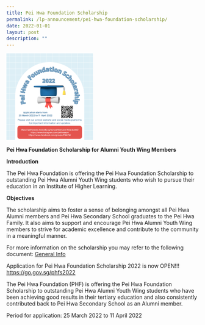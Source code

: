```yaml
---
title: Pei Hwa Foundation Scholarship
permalink: /lp-announcement/pei-hwa-foundation-scholarship/
date: 2022-01-01
layout: post
description: ""
---
```

<img style="width: 45%;" src="/images/Pei-Hwa-Foundation-Scholarship-1-300x300.png" />
<p><strong>Pei Hwa Foundation Scholarship for Alumni Youth Wing Members</strong></p>
<p><strong>Introduction</strong></p>
<p>The Pei Hwa Foundation is offering the Pei Hwa Foundation Scholarship to outstanding Pei Hwa Alumni Youth Wing students who wish to pursue their education in an Institute of Higher Learning.</p>
<p><strong>Objectives</strong></p>
<p>The scholarship aims to foster a sense of belonging amongst all Pei Hwa Alumni members and Pei Hwa Secondary School graduates to the Pei Hwa Family. It also aims to support and encourage Pei Hwa Alumni Youth Wing members to strive for academic excellence and contribute to the community in a meaningful manner.</p>
<p>For more information on the scholarship you may refer to the following document:&nbsp;<a href="/files/PHF_Scholarship_general-information_updated_22Mar2022.pdf">General Info</a></p>
<p>Application for Pei Hwa Foundation Scholarship 2022 is now OPEN!!!<br /><a href="https://go.gov.sg/phfs2022">https://go.gov.sg/phfs2022</a></p>
<p>The Pei Hwa Foundation (PHF) is offering the Pei Hwa Foundation Scholarship to outstanding Pei Hwa Alumni Youth Wing students who have been achieving good results in their tertiary education and also consistently contributed back to Pei Hwa Secondary School as an Alumni member.</p>
<p>Period for application: 25 March 2022 to 11 April 2022</p>